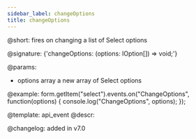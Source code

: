 ```yaml
---
sidebar_label: changeOptions
title: changeOptions
---          
```


@short: fires on changing a list of Select options
 
@signature: {'changeOptions: (options: IOption[]) => void;'}

@params:
- options     array     a new array of Select options


@example:
form.getItem("select").events.on("ChangeOptions", function(options) {
    console.log("ChangeOptions", options);
});


@template: api_event
@descr:

@changelog: added in v7.0
